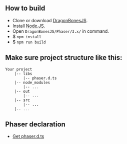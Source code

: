 ## How to build
* Clone or download [DragonBonesJS](https://github.com/DragonBones/DragonBonesJS/).
* Install [Node.JS](https://nodejs.org/).
* Open `DragonBonesJS/Phaser/3.x/` in command.
* $ `npm install`
* $ `npm run build`

## Make sure project structure like this:
```
Your project
    |-- libs
        |-- phaser.d.ts
    |-- node_modules
        |-- ...
    |-- out
        |-- ...
    |-- src
        |-- ...
    |-- ...
```

## Phaser declaration
* [Get phaser.d.ts](https://github.com/photonstorm/phaser3-docs/tree/master/typescript/)